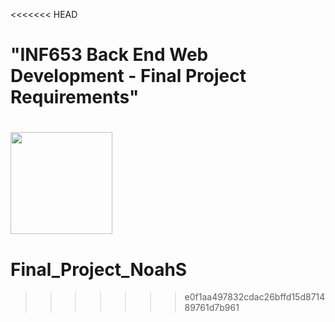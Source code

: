 <<<<<<< HEAD
# "INF653 Back End Web Development - Final Project Requirements"

 <!-- 
  - The Schema will have a stateCode property which is:
i) a string
ii) required
iii) Unique 
  - Provide at minimum of 3 fun
facts for each of the following 5 states
i) Kansas
ii) Missouri
iii) Oklahoma
iv) Nebraska
v) Colorado
Kansas
- produces enough wheat each year to bake 36 billion loaves of bread, making it a major wheat producer
- Pizza Hut: Pizza Hut was founded in Wichita, Kansas. 
- Highest Civil War Casualties: Kansas had the highest rate of Civil War casualties per capita of any state in the Union. 
Missouri 
- St. Louis is the birthplace of the ice cream cone, invented at the World's Fair in 1904.
- The Gateway Arch in St. Louis is the tallest national monument in the US, standing 630 feet tall. 
- The state of Missouri was named after a tribe of Sioux Indians of the state called the Missouris
Oklahoma 
- Oklahoma is home to the largest Native American population of any state, with 39 federally recognized tribes.
- The nickname "Sooner State" refers to people who illegally entered the Oklahoma Territory before the official opening date of land claims
- The first parking meter was invented in Oklahoma City. 
Nebraska 
- Edwin Perkins of Hastings, Nebraska, invented Kool-Aid in 1927.
- Nebraska has more miles of river than any other state. 
- The Reuben sandwich, a popular deli sandwich, originated in Nebraska
- Omaha is at the forefront of the farm-to-fork movement.
Colorado 
- Deer Trail, Colorado, was the site of the world's first rodeo in 1869. 
- Birthplace of the cheeseburger 
- Only state in history to turn down the Olympics

-->



[<img src="https://cdn.gomix.com/2bdfb3f8-05ef-4035-a06e-2043962a3a13%2Fremix-button.svg" width="163px" />](https://glitch.com/edit/#!/import/github/gitdagray/mongo_async_crud)
=======
# Final_Project_NoahS
>>>>>>> e0f1aa497832cdac26bffd15d871489761d7b961
